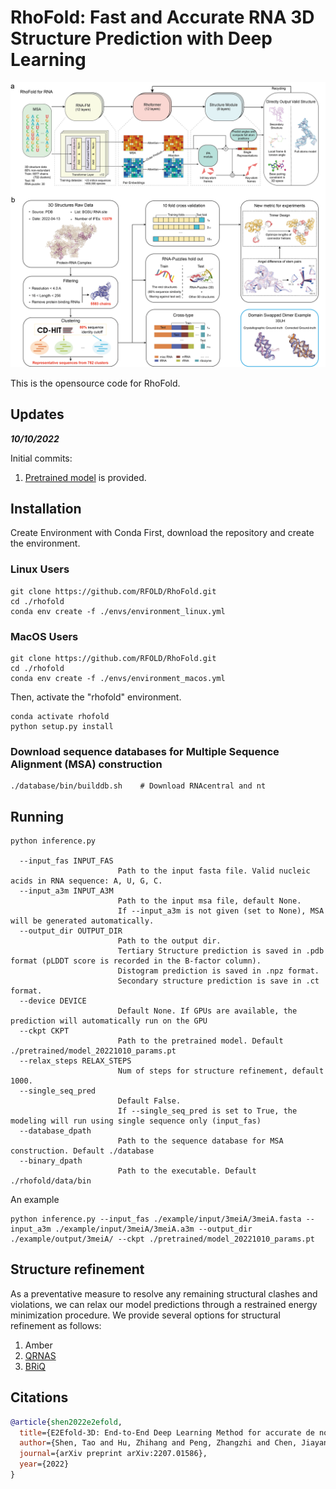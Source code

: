 
# RhoFold: Fast and Accurate RNA 3D Structure Prediction with Deep Learning

![header](header.png)

This is the opensource code for RhoFold.

## Updates

***10/10/2022***

Initial commits:
1.  [Pretrained model](https://drive.google.com/file/d/1To2bjbhQLFx1k8hBOW5q1JFq6ut27XEv/view?usp=sharing) is provided.

## Installation <a name="Setup_Environment"></a>

Create Environment with Conda
First, download the repository and create the environment.

### Linux Users
```
git clone https://github.com/RFOLD/RhoFold.git 
cd ./rhofold
conda env create -f ./envs/environment_linux.yml
```

### MacOS Users
```
git clone https://github.com/RFOLD/RhoFold.git
cd ./rhofold
conda env create -f ./envs/environment_macos.yml 
```

Then, activate the "rhofold" environment.
```
conda activate rhofold
python setup.py install
```

[//]: # (As an additional input, along with the sequence itself, we use the MSA constructed by Infernal and rMSA in order to capture the information regarding co-evolution of the sequence.)

### Download sequence databases for Multiple Sequence Alignment (MSA) construction

```
./database/bin/builddb.sh    # Download RNAcentral and nt
```

## Running <a name="Usage"></a>

```commandline
python inference.py

  --input_fas INPUT_FAS
                        Path to the input fasta file. Valid nucleic acids in RNA sequence: A, U, G, C.
  --input_a3m INPUT_A3M
                        Path to the input msa file, default None.
                        If --input_a3m is not given (set to None), MSA will be generated automatically.
  --output_dir OUTPUT_DIR
                        Path to the output dir. 
                        Tertiary Structure prediction is saved in .pdb format (pLDDT score is recorded in the B-factor column). 
                        Distogram prediction is saved in .npz format.
                        Secondary structure prediction is save in .ct format.     
  --device DEVICE       
                        Default None. If GPUs are available, the prediction will automatically run on the GPU
  --ckpt CKPT           
                        Path to the pretrained model. Default ./pretrained/model_20221010_params.pt
  --relax_steps RELAX_STEPS
                        Num of steps for structure refinement, default 1000.
  --single_seq_pred 
                        Default False.
                        If --single_seq_pred is set to True, the modeling will run using single sequence only (input_fas)
  --database_dpath      
                        Path to the sequence database for MSA construction. Default ./database
  --binary_dpath
                        Path to the executable. Default ./rhofold/data/bin

```

An example

```commandline
python inference.py --input_fas ./example/input/3meiA/3meiA.fasta --input_a3m ./example/input/3meiA/3meiA.a3m --output_dir ./example/output/3meiA/ --ckpt ./pretrained/model_20221010_params.pt
```

## Structure refinement

As a preventative measure to resolve any remaining structural clashes and violations, we can relax our model predictions through a restrained energy minimization procedure. We provide several options for structural refinement as follows:

1. Amber 
2. [QRNAS](https://github.com/sunandanmukherjee/QRNAS)
3. [BRiQ](https://github.com/Jian-Zhan/RNA-BRiQ)

[//]: # (AlphaFold's, OpenFold's and, by extension, xTrimoMultimer source code is licensed under the permissive Apache Licence, Version 2.0.)

## Citations <a name="Citations"></a>

```bibtex
@article{shen2022e2efold,
  title={E2Efold-3D: End-to-End Deep Learning Method for accurate de novo RNA 3D Structure Prediction},
  author={Shen, Tao and Hu, Zhihang and Peng, Zhangzhi and Chen, Jiayang and Xiong, Peng and Hong, Liang and Zheng, Liangzhen and Wang, Yixuan and King, Irwin and Wang, Sheng and others},
  journal={arXiv preprint arXiv:2207.01586},
  year={2022}
}
```




